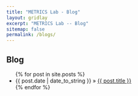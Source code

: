 ```yaml
---
title: "METRICS Lab - Blog"
layout: gridlay
excerpt: "METRICS Lab -- Blog"
sitemap: false
permalink: /blogs/
---
```

## Blog 

<ul class="posts">
  {% for post in site.posts %}
    <li><span>{{ post.date | date_to_string }}</span> » <a href="{{ post.url }}" title="{{ post.title }}">{{ post.title }}</a></li>
  {% endfor %}
</ul>
